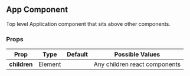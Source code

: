## App Component
Top level Application component that sits above other components.

### Props

| Prop          | Type     | Default     | Possible Values   
| ------------- | -------- | ----------- | ---------------------------------------------
| **children** | Element   |         | Any children react components
